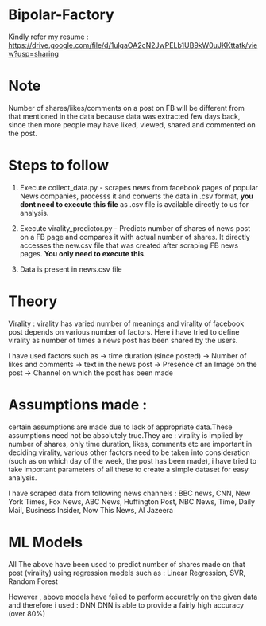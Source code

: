 # Bipolar-Factory
Kindly refer my resume : https://drive.google.com/file/d/1ulgaOA2cN2JwPELb1UB9kW0uJKKttatk/view?usp=sharing

# Note
Number of shares/likes/comments on a post on FB will be different from that mentioned in the data because data was extracted few days back, since then more people may have liked, viewed, shared and commented on the post.

# Steps to follow

1. Execute collect_data.py - scrapes news from facebook pages of popular News companies, processs it and converts the data in .csv format, **you dont need to execute this file** as .csv file is available directly to us for analysis.

2. Execute virality_predictor.py - Predicts number of shares of news post on a FB page and compares it with actual number of shares. It directly accesses the new.csv file that was created after scraping FB news pages. **You only need to execute this**.

3. Data is present in news.csv file

# Theory
Virality : virality has varied number of meanings and virality of facebook post depends on various number of factors. Here i have tried to define virality as number of times a news post has been shared by the users. 

I have used factors such as 
-> time duration (since posted) 
-> Number of likes and comments
-> text in the news post 
-> Presence of an Image on the post
-> Channel on which the post has been made

# Assumptions made : 
certain assumptions are made due to lack of appropriate data.These assumptions need not be absolutely true.They are : 
virality is implied by number of shares, only time duration, likes, comments etc are important in deciding virality, various other factors need to be taken into consideration (such as on which day of the week, the post has been made), i have tried to take important parameters of all these to create a simple dataset for easy analysis.


I have scraped data from following news channels : 
BBC news, 
CNN, 
New York Times, 
Fox News, 
ABC News, 
Huffington Post, 
NBC News, 
Time, 
Daily Mail, 
Business Insider, 
Now This News, 
Al Jazeera

# ML Models

All The above have been used to predict number of shares made on that post (virality) using regression models such as : 
Linear Regression, 
SVR, 
Random Forest

However , above models have failed to perform accuratrly on the given data and therefore i used : DNN
DNN is able to provide a fairly high accuracy (over 80%)
